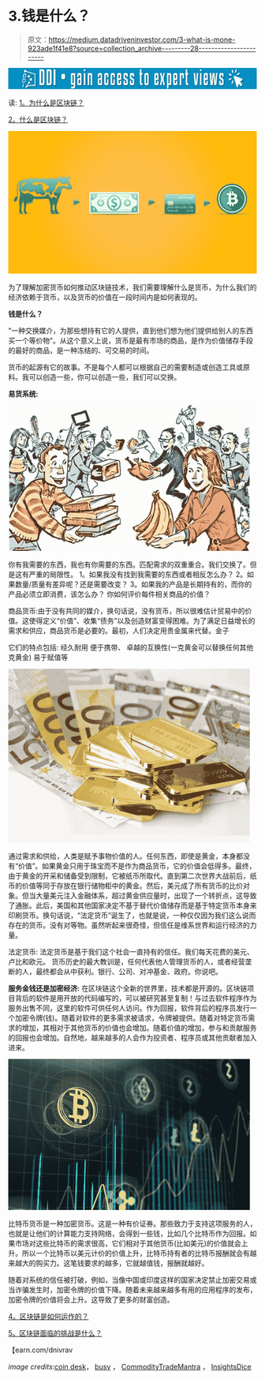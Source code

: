 # 3.钱是什么？

> 原文：<https://medium.datadriveninvestor.com/3-what-is-mone-923ade1f41e8?source=collection_archive---------28----------------------->

[![](img/1f957af157c237a52dec50b3635f2762.png)](http://www.track.datadriveninvestor.com/1B9E)

读: [1。为什么是区块链？](https://medium.com/@arvindvairavan/1-why-blockchain-a00012d328a7)

[2。什么是区块链？](https://medium.com/@arvindvairavan/2-what-is-blockchain-87e7a8932394)

![](img/eca89eaa81abf3636b0d7c556a47ba5c.png)

为了理解加密货币如何推动区块链技术，我们需要理解什么是货币，为什么我们的经济依赖于货币，以及货币的价值在一段时间内是如何表现的。

**钱是什么？**

"一种交换媒介，为那些想持有它的人提供，直到他们想为他们提供给别人的东西买一个等价物"。从这个意义上说，货币是最有市场的商品，是作为价值储存手段的最好的商品，是一种冻结的、可交易的时间。

货币的起源有它的故事。不是每个人都可以根据自己的需要制造或创造工具或原料。我可以创造一些，你可以创造一些，我们可以交换。

**易货系统:**

![](img/b1d7aaf7d651e61d0361efbc8c87ca7b.png)

你有我需要的东西，我也有你需要的东西。匹配需求的双重重合。我们交换了。但是这有严重的局限性。
1。如果我没有找到我需要的东西或者相反怎么办？
2。如果数量/质量有差异呢？还是需要改变？
3。如果我的产品是长期持有的，而你的产品必须立即消费，该怎么办？
你如何评价每件相关商品的价值？

商品货币:由于没有共同的媒介，换句话说，没有货币，所以很难估计贸易中的价值。这使得定义“价值”、收集“债务”以及创造财富变得困难。为了满足日益增长的需求和供应，商品货币是必要的。最初，人们决定用贵金属来代替。金子

它们的特点包括:
经久耐用
便于携带、
卓越的互换性(一克黄金可以替换任何其他克黄金)
易于赋值等

![](img/ff5986ecc06f2c10bf70f08efa8e018c.png)

通过需求和供给，人类是赋予事物价值的人。任何东西，即使是黄金，本身都没有“价值”。如果黄金只用于珠宝而不是作为商品货币，它的价值会低得多。最终，由于黄金的开采和储备受到限制，它被纸币所取代。直到第二次世界大战前后，纸币的价值等同于存放在银行储物柜中的黄金。然后，美元成了所有货币的比价对象。但当大量美元注入金融体系，超过黄金供应量时，出现了一个转折点，这导致了通胀。此后，美国和其他国家决定不基于替代价值储存而是基于特定货币本身来印刷货币。换句话说，“法定货币”诞生了，也就是说，一种仅仅因为我们这么说而存在的货币。没有对等物。虽然听起来很奇怪，但信任是维系世界和运行经济的力量。

法定货币:
法定货币是基于我们这个社会一直持有的信任。我们每天花费的美元、卢比和欧元。
货币历史的最大教训是，任何代表他人管理货币的人，或者经营垄断的人，最终都会从中获利。银行、公司、对冲基金、政府。你说吧。

**服务金钱还是加密经济:**
在区块链这个全新的世界里，技术都是开源的。区块链项目背后的软件是用开放的代码编写的，可以被研究甚至复制！与过去软件程序作为服务出售不同，这里的软件可供任何人访问。作为回报，软件背后的程序员发行一个加密令牌(钱)。随着对软件的更多需求被请求，令牌被提供。随着对特定货币需求的增加，其相对于其他货币的价值也会增加。随着价值的增加，参与和贡献服务的回报也会增加。自然地，越来越多的人会作为投资者、程序员或其他贡献者加入进来。

![](img/81abc9e906dc96d1a501d7810db98f3b.png)

比特币货币是一种加密货币。这是一种有价证券。那些致力于支持这项服务的人，也就是让他们的计算能力支持网络，会得到一些钱，比如几个比特币作为回报。如果市场对这些比特币的需求很高，它们相对于其他货币(比如美元)的价值就会上升。所以一个比特币以美元计价的价值上升，比特币持有者的比特币报酬就会有越来越大的购买力。这笔钱要求的越多，它就越值钱，报酬就越好。

随着对系统的信任被打破，例如，当像中国或印度这样的国家决定禁止加密交易或当诈骗发生时，加密令牌的价值下降。随着未来越来越多有用的应用程序的发布，加密令牌的价值将会上升。这导致了更多的财富创造。

[4。区块链是如何运作的？](https://medium.com/@arvindvairavan/4-how-blockchain-works-947dc8124e35)

[5。区块链面临的挑战是什么？](https://medium.com/@arvindvairavan/5-what-are-the-challenges-with-blockchain-6b9e51cec4a4)

【earn.com/dnivrav 

*image credits*:[coin desk](http://www.personal.psu.edu/users/b/r/brc5246/Essay.html)， [busy](https://busy.org/@money-world/brief-history-of-money-from-barter-to-bitcoin) ， [CommodityTradeMantra](https://www.commoditytrademantra.com/forex-currency-trading/gold-up-11-in-euros-this-year-as-currency-wars-intensify/) ， [InsightsDice](https://insights.dice.com/2018/11/21/cryptocurrency-trouble-blockchain-fine/)